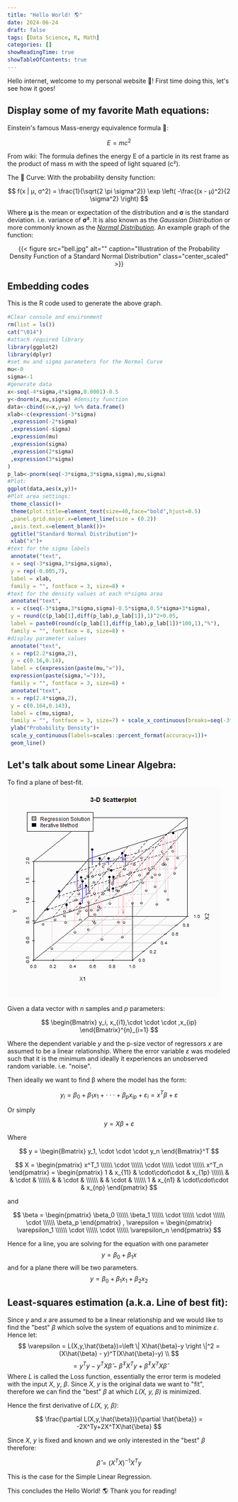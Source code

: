 ```yaml
---
title: "Hello World! 🌎"
date: 2024-06-24
draft: false
tags: [Data Science, R, Math]
categories: []
showReadingTime: true
showTableOfContents: true
---
```


Hello internet, welcome to my personal website 🐣! First time doing this, let's see how it goes!

## Display some of my favorite Math equations:
Einstein's famous Mass-energy equivalence formula 🌌:

$$ E = mc^2 $$

From wiki: The formula defines the energy E of a particle in its rest frame as the product of mass m with the speed of light squared (c²).

The 🔔 Curve:
With the probability density function:

$$ f(x | μ, σ^2) = \frac{1}{\sqrt{2 \pi \sigma^2}} \exp \left( -\frac{(x - μ)^2}{2 \sigma^2} \right) $$

Where **μ** is the mean or expectation of the distribution and **σ** is the standard deviation. i.e. variance of **σ²**. It is also known as the *Gaussian Distribution* or more commonly known as the [*Normal Distribution*](https://en.wikipedia.org/wiki/Normal_distribution).
An example graph of the function:

<center>
{{< figure
    src="bell.jpg"
    alt=""
    caption="Illustration of the Probability Density Function of a Standard Normal Distribution"
    class="center_scaled"
    >}}
</center>

## Embedding codes

This is the R code used to generate the above graph.

```R
#Clear console and environment
rm(list = ls())
cat("\014")
#attach required library
library(ggplot2)
library(dplyr)
#set mu and sigma parameters for the Normal Curve
mu<-0
sigma<-1
#generate data
x<-seq(-4*sigma,4*sigma,0.0001)-0.5
y<-dnorm(x,mu,sigma) #density function
data<-cbind(x=x,y=y) %>% data.frame()
xlab<-c(expression(-3*sigma)
 ,expression(-2*sigma)
 ,expression(-sigma)
 ,expression(mu)
 ,expression(sigma)
 ,expression(2*sigma)
 ,expression(3*sigma)
)
p_lab<-pnorm(seq(-3*sigma,3*sigma,sigma),mu,sigma)
#Plot:
ggplot(data,aes(x,y))+
#Plot area settings:
 theme_classic()+
 theme(plot.title=element_text(size=40,face="bold",hjust=0.5)
 ,panel.grid.major.x=element_line(size = (0.2))
 ,axis.text.x=element_blank())+
 ggtitle("Standard Normal Distribution")+
 xlab("x")+
#text for the sigma labels
 annotate("text",
 x = seq(-3*sigma,3*sigma,sigma),
 y = rep(-0.005,7),
 label = xlab,
 family = "", fontface = 3, size=8) +
#text for the density values at each n*sigma area
 annotate("text",
 x = c(seq(-3*sigma,3*sigma,sigma)-0.5*sigma,0.5*sigma+3*sigma),
 y = round(c(p_lab[1],diff(p_lab),p_lab[1]),1)^2+0.05,
 label = paste0(round(c(p_lab[1],diff(p_lab),p_lab[1])*100,1),"%"),
 family = "", fontface = 8, size=8) +
#display parameter values
 annotate("text",
 x = rep(2.2*sigma,2),
 y = c(0.16,0.14),
 label = c(expression(paste(mu,"=")),
 expression(paste(sigma,"="))),
 family = "", fontface = 3, size=8) + 
 annotate("text",
 x = rep(2.4*sigma,2),
 y = c(0.164,0.143),
 label = c(mu,sigma),
 family = "", fontface = 3, size=7) + scale_x_continuous(breaks=seq(-3*sigma,3*sigma,sigma),limits=c(-3.5*sigma,3.5*sigma))+
 ylab("Probability Density")+
 scale_y_continuous(labels=scales::percent_format(accuracy=1))+
 geom_line()
```

## Let's talk about some Linear Algebra:

To find a plane of best-fit.
<img src="plane.gif" align="center"/>

Given a data vector with *n* samples and *p* parameters:

$$
\begin{Bmatrix}
y_i, x_{i1},\cdot \cdot \cdot ,x_{ip}
\end{Bmatrix}^{n}_{i=1}
$$

Where the dependent variable *y* and the p-size vector of regressors *x* are assumed to be a linear relationship. Where the error variable *ε* was modeled such that it is the minimum and ideally it experiences an unobserved random variable. i.e. "noise".


Then ideally we want to find β where the model has the form:

$$
y_i = \beta_0 + \beta_1 x_1 + \cdot \cdot \cdot + \beta_p x_{ip} + \varepsilon_i = x^T \beta + \varepsilon 
$$

Or simply

$$
y = X \beta + \varepsilon
$$

Where

$$
y = \begin{Bmatrix}
y_1, \cdot \cdot \cdot y_n
\end{Bmatrix}^T
$$

$$
X =
\begin{pmatrix}
x^T_1 \\\\\\
\cdot \\\\\\
\cdot \\\\\\
\cdot \\\\\\
x^T_n
\end{pmatrix} = 
\begin{pmatrix}
1 & x_{11} & \cdot\cdot\cdot & x_{1p} \\\\\\
  &        & \cdot           &        \\\\\\
  &        & \cdot           &        \\\\\\
  &        & \cdot           &        \\\\\\
1 & x_{n1} & \cdot\cdot\cdot & x_{np}
\end{pmatrix}
$$

and 

$$
\beta = 
\begin{pmatrix}
\beta_0 \\\\\\
\beta_1 \\\\\\
\cdot \\\\\\
\cdot \\\\\\
\cdot \\\\\\
\beta_p
\end{pmatrix}
,
\varepsilon = 
\begin{pmatrix}
\varepsilon_1 \\\\\\
\cdot \\\\\\
\cdot \\\\\\
\varepsilon_n
\end{pmatrix}
$$

Hence for a line, you are solving for the equation with one parameter $$y = \beta_0 + \beta_1 x$$ and for a plane there will be two parameters. $$y = \beta_0 + \beta_1 x_1 + \beta_2 x_2$$

## Least-squares estimation (a.k.a. Line of best fit):

Since *y* and *x* are assumed to be a linear relationship and we would like to find the "best" *β* which solve the system of equations and to minimize *ε*. Hence let:
$$
\varepsilon = L(X,y,\hat{\beta})=\left \| X\hat{\beta}-y \right \|^2 = (X\hat{\beta} - y)^T(X\hat{\beta}-y) \\
$$
$$
= y^Ty - y^TX\hat{\beta} - \hat{\beta}^TX^Ty + \hat{\beta}^TX^TX\hat{\beta}
$$
Where *L* is called the Loss function, essentially the error term is modeled with the input *X*, *y*, *β*. Since *X*, *y* is the original data we want to "fit", therefore we can find the "best" *β* at which *L(X, y, β)* is minimized.

Hence the first derivative of *L(X, y, β)*:

$$
\frac{\partial L(X,y,\hat{\beta})}{\partial \hat{\beta}} = -2X^Ty+2X^TX\hat{\beta}
$$

Since *X*, *y* is fixed and known and we only interested in the "best" *β* therefore:

$$
\hat{\beta} = (X^TX)^{-1}X^Ty
$$

This is the case for the Simple Linear Regression.

This concludes the Hello World! 🌎
Thank you for reading!
